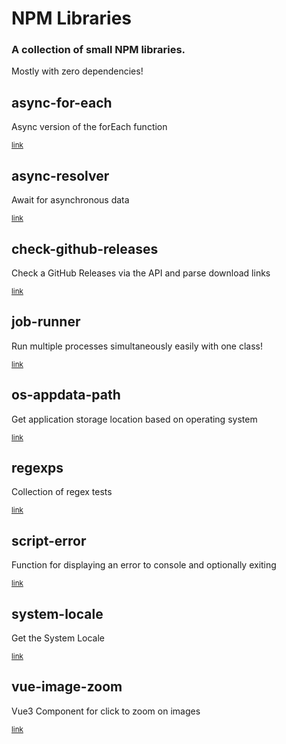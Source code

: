 # NPM Libraries

### A collection of small NPM libraries.
Mostly with zero dependencies!

## async-for-each
Async version of the forEach function

<sub>[link](https://github.com/AtomicSponge/npm-libs/tree/master/async-for-each)</sub>

## async-resolver
Await for asynchronous data

<sub>[link](https://github.com/AtomicSponge/npm-libs/tree/master/async-resolver)</sub>

## check-github-releases
Check a GitHub Releases via the API and parse download links

<sub>[link](https://github.com/AtomicSponge/npm-libs/tree/master/check-github-releases)</sub>

## job-runner
Run multiple processes simultaneously easily with one class!

<sub>[link](https://github.com/AtomicSponge/npm-libs/tree/master/job-runner)</sub>

## os-appdata-path
Get application storage location based on operating system

<sub>[link](https://github.com/AtomicSponge/npm-libs/tree/master/os-appdata-path)</sub>

## regexps
Collection of regex tests

<sub>[link](https://github.com/AtomicSponge/npm-libs/tree/master/regexps)</sub>

## script-error
Function for displaying an error to console and optionally exiting

<sub>[link](https://github.com/AtomicSponge/npm-libs/tree/master/script-error)</sub>

## system-locale
Get the System Locale

<sub>[link](https://github.com/AtomicSponge/npm-libs/tree/master/system-locale)</sub>

## vue-image-zoom
Vue3 Component for click to zoom on images

<sub>[link](https://github.com/AtomicSponge/npm-libs/tree/master/vue-image-zoom)</sub>
